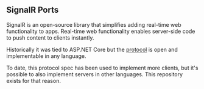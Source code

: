 ## SignalR Ports

SignalR is an open-source library that simplifies adding real-time web functionality to apps. Real-time web functionality enables server-side code to push content to clients instantly.

Historically it was tied to ASP.NET Core but the [protocol](https://github.com/aspnet/AspNetCore/tree/master/src/SignalR/docs/specs) is open and implementable in any language.

To date, this protocol spec has been used to implement more clients, but it's possible to also implement servers in other languages. This repository
exists for that reason.
